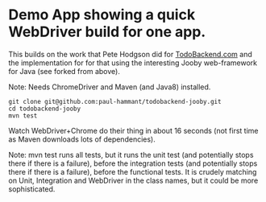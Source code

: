 # Demo App showing a quick WebDriver build for one app. 

This builds on the work that Pete Hodgson did for [TodoBackend.com](http://todobackend.com)
and the implementation for for that using the interesting Jooby web-framework for 
Java (see forked from above).

Note: Needs ChromeDriver and Maven (and Java8) installed.

```
git clone git@github.com:paul-hammant/todobackend-jooby.git
cd todobackend-jooby
mvn test
```

Watch WebDriver+Chrome do their thing in about 16 seconds (not first time as 
Maven downloads lots of dependencies).

Note: mvn test runs all tests, but it runs the unit test (and potentially stops there if there is a failure), before the
integration tests (and potentially stops there if there is a failure), before the functional tests. It is crudely 
matching on Unit, Integration and WebDriver in the class names, but it could be more sophisticated.
